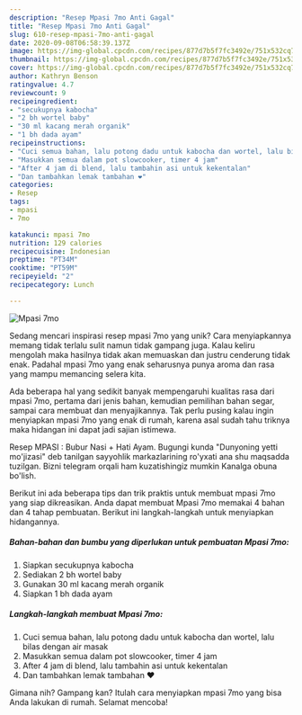```yaml
---
description: "Resep Mpasi 7mo Anti Gagal"
title: "Resep Mpasi 7mo Anti Gagal"
slug: 610-resep-mpasi-7mo-anti-gagal
date: 2020-09-08T06:58:39.137Z
image: https://img-global.cpcdn.com/recipes/877d7b5f7fc3492e/751x532cq70/mpasi-7mo-foto-resep-utama.jpg
thumbnail: https://img-global.cpcdn.com/recipes/877d7b5f7fc3492e/751x532cq70/mpasi-7mo-foto-resep-utama.jpg
cover: https://img-global.cpcdn.com/recipes/877d7b5f7fc3492e/751x532cq70/mpasi-7mo-foto-resep-utama.jpg
author: Kathryn Benson
ratingvalue: 4.7
reviewcount: 9
recipeingredient:
- "secukupnya kabocha"
- "2 bh wortel baby"
- "30 ml kacang merah organik"
- "1 bh dada ayam"
recipeinstructions:
- "Cuci semua bahan, lalu potong dadu untuk kabocha dan wortel, lalu bilas dengan air masak"
- "Masukkan semua dalam pot slowcooker, timer 4 jam"
- "After 4 jam di blend, lalu tambahin asi untuk kekentalan"
- "Dan tambahkan lemak tambahan ❤"
categories:
- Resep
tags:
- mpasi
- 7mo

katakunci: mpasi 7mo 
nutrition: 129 calories
recipecuisine: Indonesian
preptime: "PT34M"
cooktime: "PT59M"
recipeyield: "2"
recipecategory: Lunch

---
```



![Mpasi 7mo](https://img-global.cpcdn.com/recipes/877d7b5f7fc3492e/751x532cq70/mpasi-7mo-foto-resep-utama.jpg)

Sedang mencari inspirasi resep mpasi 7mo yang unik? Cara menyiapkannya memang tidak terlalu sulit namun tidak gampang juga. Kalau keliru mengolah maka hasilnya tidak akan memuaskan dan justru cenderung tidak enak. Padahal mpasi 7mo yang enak seharusnya punya aroma dan rasa yang mampu memancing selera kita.

Ada beberapa hal yang sedikit banyak mempengaruhi kualitas rasa dari mpasi 7mo, pertama dari jenis bahan, kemudian pemilihan bahan segar, sampai cara membuat dan menyajikannya. Tak perlu pusing kalau ingin menyiapkan mpasi 7mo yang enak di rumah, karena asal sudah tahu triknya maka hidangan ini dapat jadi sajian istimewa.

Resep MPASI : Bubur Nasi + Hati Ayam. Bugungi kunda &#34;Dunyoning yetti mo&#39;jizasi&#34; deb tanilgan sayyohlik markazlarining ro&#39;yxati ana shu maqsadda tuzilgan. Bizni telegram orqali ham kuzatishingiz mumkin Kanalga obuna bo&#39;lish.


Berikut ini ada beberapa tips dan trik praktis untuk membuat mpasi 7mo yang siap dikreasikan. Anda dapat membuat Mpasi 7mo memakai 4 bahan dan 4 tahap pembuatan. Berikut ini langkah-langkah untuk menyiapkan hidangannya.

<!--inarticleads1-->

##### Bahan-bahan dan bumbu yang diperlukan untuk pembuatan Mpasi 7mo:

1. Siapkan secukupnya kabocha
1. Sediakan 2 bh wortel baby
1. Gunakan 30 ml kacang merah organik
1. Siapkan 1 bh dada ayam




<!--inarticleads2-->

##### Langkah-langkah membuat Mpasi 7mo:

1. Cuci semua bahan, lalu potong dadu untuk kabocha dan wortel, lalu bilas dengan air masak
1. Masukkan semua dalam pot slowcooker, timer 4 jam
1. After 4 jam di blend, lalu tambahin asi untuk kekentalan
1. Dan tambahkan lemak tambahan ❤




Gimana nih? Gampang kan? Itulah cara menyiapkan mpasi 7mo yang bisa Anda lakukan di rumah. Selamat mencoba!
